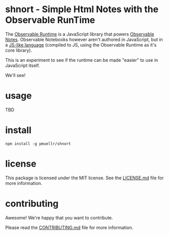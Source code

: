 shnort - Simple Html Notes with the Observable RunTime
================================================================================

The [Observable Runtime][] is a JavaScript library that powers
[Observable Notes][].  Observable Notebooks however aren't authored
in JavaScript, but in a [JS-like language] (compiled to JS, using the Observable
Runtime as it's core library).

This is an experiment to see if the runtime can be made "easier" to use in
JavaScript itself.

We'll see!

[Observable Runtime]: https://github.com/observablehq/runtime
[Observable Notes]: https://observablehq.com/@observablehq/five-minute-introduction
[JS-like language]: https://observablehq.com/@observablehq/observables-not-javascript


usage
================================================================================

TBD


install
================================================================================

    npm install -g pmuellr/shnort


license
================================================================================

This package is licensed under the MIT license.  See the [LICENSE.md][] file
for more information.


contributing
================================================================================

Awesome!  We're happy that you want to contribute.

Please read the [CONTRIBUTING.md][] file for more information.


[LICENSE.md]: LICENSE.md
[CONTRIBUTING.md]: CONTRIBUTING.md
[CHANGELOG.md]: CHANGELOG.md